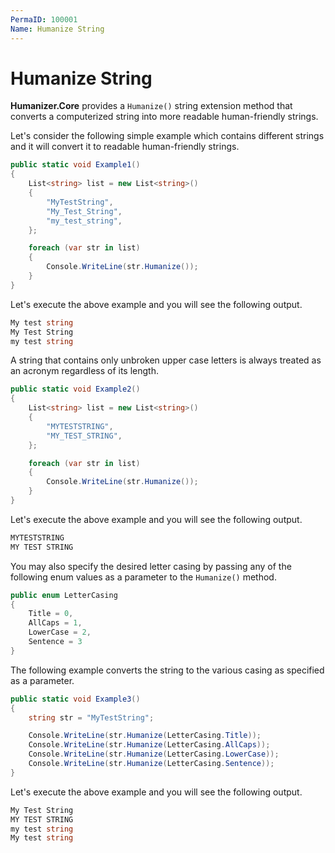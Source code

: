 ```yaml
---
PermaID: 100001
Name: Humanize String
---
```


# Humanize String

**Humanizer.Core** provides a `Humanize()` string extension method that converts a computerized string into more readable human-friendly strings.

Let's consider the following simple example which contains different strings and it will convert it to readable human-friendly strings.

```csharp
public static void Example1()
{
    List<string> list = new List<string>()
    {
        "MyTestString",
        "My_Test_String",
        "my_test_string",
    };

    foreach (var str in list)
    {
        Console.WriteLine(str.Humanize());
    }
}
```

Let's execute the above example and you will see the following output.

```csharp
My test string
My Test String
my test string
```

A string that contains only unbroken upper case letters is always treated as an acronym regardless of its length.

```csharp
public static void Example2()
{
    List<string> list = new List<string>()
    {
        "MYTESTSTRING",
        "MY_TEST_STRING",
    };

    foreach (var str in list)
    {
        Console.WriteLine(str.Humanize());
    }
}
```

Let's execute the above example and you will see the following output.

```csharp
MYTESTSTRING
MY TEST STRING
```

You may also specify the desired letter casing by passing any of the following enum values as a parameter to the `Humanize()`  method.

```csharp
public enum LetterCasing
{
    Title = 0,    
    AllCaps = 1,  
    LowerCase = 2,
    Sentence = 3  
}
``` 

The following example converts the string to the various casing as specified as a parameter.

```csharp
public static void Example3()
{
    string str = "MyTestString";

    Console.WriteLine(str.Humanize(LetterCasing.Title));
    Console.WriteLine(str.Humanize(LetterCasing.AllCaps));
    Console.WriteLine(str.Humanize(LetterCasing.LowerCase));
    Console.WriteLine(str.Humanize(LetterCasing.Sentence));
}
```

Let's execute the above example and you will see the following output.

```csharp
My Test String
MY TEST STRING
my test string
My test string
``` 